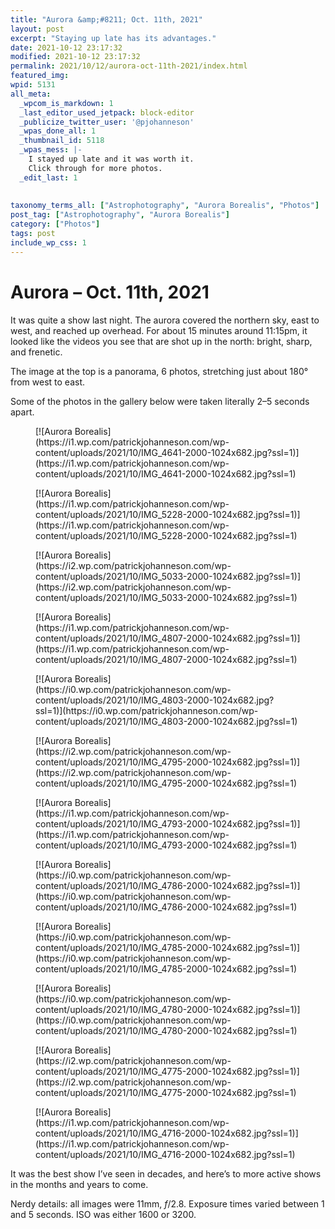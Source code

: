 ```yaml
---
title: "Aurora &amp;#8211; Oct. 11th, 2021"
layout: post
excerpt: "Staying up late has its advantages."
date: 2021-10-12 23:17:32
modified: 2021-10-12 23:17:32
permalink: 2021/10/12/aurora-oct-11th-2021/index.html
featured_img: 
wpid: 5131
all_meta: 
  _wpcom_is_markdown: 1
  _last_editor_used_jetpack: block-editor
  _publicize_twitter_user: '@pjohanneson'
  _wpas_done_all: 1
  _thumbnail_id: 5118
  _wpas_mess: |-
    I stayed up late and it was worth it.
    Click through for more photos.
  _edit_last: 1
  
  
taxonomy_terms_all: ["Astrophotography", "Aurora Borealis", "Photos"]
post_tag: ["Astrophotography", "Aurora Borealis"]
category: ["Photos"]
tags: post
include_wp_css: 1
---
```


# Aurora &#8211; Oct. 11th, 2021

It was quite a show last night. The aurora covered the northern sky, east to west, and reached up overhead. For about 15 minutes around 11:15pm, it looked like the videos you see that are shot up in the north: bright, sharp, and frenetic.

The image at the top is a panorama, 6 photos, stretching just about 180° from west to east.

Some of the photos in the gallery below were taken literally 2–5 seconds apart.

<div class="wp-block-jetpack-tiled-gallery aligncenter is-style-rectangular"><div class="tiled-gallery__gallery"><div class="tiled-gallery__row"><div class="tiled-gallery__col" style="flex-basis:66.78747%"><figure class="tiled-gallery__item">[![Aurora Borealis](https://i1.wp.com/patrickjohanneson.com/wp-content/uploads/2021/10/IMG_4641-2000-1024x682.jpg?ssl=1)](https://i1.wp.com/patrickjohanneson.com/wp-content/uploads/2021/10/IMG_4641-2000-1024x682.jpg?ssl=1)</figure></div><div class="tiled-gallery__col" style="flex-basis:33.21253%"><figure class="tiled-gallery__item">[![Aurora Borealis](https://i1.wp.com/patrickjohanneson.com/wp-content/uploads/2021/10/IMG_5228-2000-1024x682.jpg?ssl=1)](https://i1.wp.com/patrickjohanneson.com/wp-content/uploads/2021/10/IMG_5228-2000-1024x682.jpg?ssl=1)</figure><figure class="tiled-gallery__item">[![Aurora Borealis](https://i2.wp.com/patrickjohanneson.com/wp-content/uploads/2021/10/IMG_5033-2000-1024x682.jpg?ssl=1)](https://i2.wp.com/patrickjohanneson.com/wp-content/uploads/2021/10/IMG_5033-2000-1024x682.jpg?ssl=1)</figure></div></div><div class="tiled-gallery__row"><div class="tiled-gallery__col" style="flex-basis:33.33333%"><figure class="tiled-gallery__item">[![Aurora Borealis](https://i1.wp.com/patrickjohanneson.com/wp-content/uploads/2021/10/IMG_4807-2000-1024x682.jpg?ssl=1)](https://i1.wp.com/patrickjohanneson.com/wp-content/uploads/2021/10/IMG_4807-2000-1024x682.jpg?ssl=1)</figure></div><div class="tiled-gallery__col" style="flex-basis:33.33333%"><figure class="tiled-gallery__item">[![Aurora Borealis](https://i0.wp.com/patrickjohanneson.com/wp-content/uploads/2021/10/IMG_4803-2000-1024x682.jpg?ssl=1)](https://i0.wp.com/patrickjohanneson.com/wp-content/uploads/2021/10/IMG_4803-2000-1024x682.jpg?ssl=1)</figure></div><div class="tiled-gallery__col" style="flex-basis:33.33333%"><figure class="tiled-gallery__item">[![Aurora Borealis](https://i2.wp.com/patrickjohanneson.com/wp-content/uploads/2021/10/IMG_4795-2000-1024x682.jpg?ssl=1)](https://i2.wp.com/patrickjohanneson.com/wp-content/uploads/2021/10/IMG_4795-2000-1024x682.jpg?ssl=1)</figure></div></div><div class="tiled-gallery__row"><div class="tiled-gallery__col" style="flex-basis:33.21253%"><figure class="tiled-gallery__item">[![Aurora Borealis](https://i1.wp.com/patrickjohanneson.com/wp-content/uploads/2021/10/IMG_4793-2000-1024x682.jpg?ssl=1)](https://i1.wp.com/patrickjohanneson.com/wp-content/uploads/2021/10/IMG_4793-2000-1024x682.jpg?ssl=1)</figure><figure class="tiled-gallery__item">[![Aurora Borealis](https://i0.wp.com/patrickjohanneson.com/wp-content/uploads/2021/10/IMG_4786-2000-1024x682.jpg?ssl=1)](https://i0.wp.com/patrickjohanneson.com/wp-content/uploads/2021/10/IMG_4786-2000-1024x682.jpg?ssl=1)</figure></div><div class="tiled-gallery__col" style="flex-basis:66.78747%"><figure class="tiled-gallery__item">[![Aurora Borealis](https://i0.wp.com/patrickjohanneson.com/wp-content/uploads/2021/10/IMG_4785-2000-1024x682.jpg?ssl=1)](https://i0.wp.com/patrickjohanneson.com/wp-content/uploads/2021/10/IMG_4785-2000-1024x682.jpg?ssl=1)</figure></div></div><div class="tiled-gallery__row"><div class="tiled-gallery__col" style="flex-basis:33.33333%"><figure class="tiled-gallery__item">[![Aurora Borealis](https://i0.wp.com/patrickjohanneson.com/wp-content/uploads/2021/10/IMG_4780-2000-1024x682.jpg?ssl=1)](https://i0.wp.com/patrickjohanneson.com/wp-content/uploads/2021/10/IMG_4780-2000-1024x682.jpg?ssl=1)</figure></div><div class="tiled-gallery__col" style="flex-basis:33.33333%"><figure class="tiled-gallery__item">[![Aurora Borealis](https://i2.wp.com/patrickjohanneson.com/wp-content/uploads/2021/10/IMG_4775-2000-1024x682.jpg?ssl=1)](https://i2.wp.com/patrickjohanneson.com/wp-content/uploads/2021/10/IMG_4775-2000-1024x682.jpg?ssl=1)</figure></div><div class="tiled-gallery__col" style="flex-basis:33.33333%"><figure class="tiled-gallery__item">[![Aurora Borealis](https://i1.wp.com/patrickjohanneson.com/wp-content/uploads/2021/10/IMG_4716-2000-1024x682.jpg?ssl=1)](https://i1.wp.com/patrickjohanneson.com/wp-content/uploads/2021/10/IMG_4716-2000-1024x682.jpg?ssl=1)</figure></div></div></div></div>It was the best show I’ve seen in decades, and here’s to more active shows in the months and years to come.

Nerdy details: all images were 11mm, *f*/2.8. Exposure times varied between 1 and 5 seconds. ISO was either 1600 or 3200.